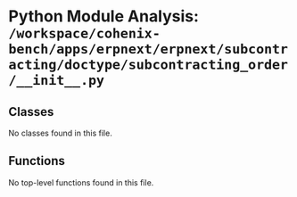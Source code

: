 # Python Module Analysis: `/workspace/cohenix-bench/apps/erpnext/erpnext/subcontracting/doctype/subcontracting_order/__init__.py`

## Classes

No classes found in this file.


## Functions

No top-level functions found in this file.
